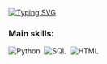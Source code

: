 [![Typing SVG](https://readme-typing-svg.herokuapp.com?font=Fira+Code&pause=1000&color=36F790&center=falso&vCenter=falso&repeat=verdadeiro&random=falso&width=435&lines=Ol%C3%A1%2CMeu+nome+%C3%A9+P%C3%A9ricles+Wend%2C+tenho+38+anos%2C+Sou+Brasileiro%2C+Cientista+de+dados.++Sejam+Bem+vindos+ao+meu+GitHub)](https://git.io/typing-svg)

### Main skills:
![Python](https://img.shields.io/badge/Python-3776AB?style=for-the-badge&logo=python&logoColor=white)&nbsp;
![SQL](https://img.shields.io/badge/-SQL-0D1117?style=for-the-badge&logo=sql&labelColor=#FBF9F9)&nbsp;
![HTML](https://img.shields.io/badge/HTML-239120?style=for-the-badge&logo=html5&logoColor=gree)&nbsp;
